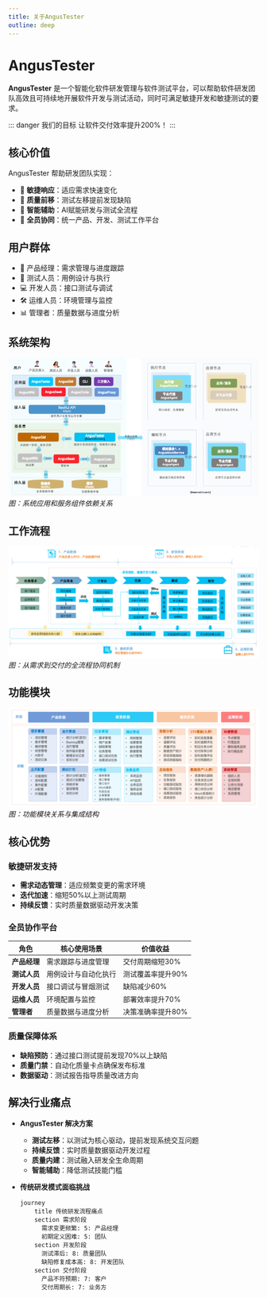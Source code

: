 ```yaml
---
title: 关于AngusTester
outline: deep
---
```


# AngusTester

**AngusTester** 是一个智能化软件研发管理与软件测试平台，可以帮助软件研发团队高效且可持续地开展软件开发与测试活动，同时可满足敏捷开发和敏捷测试的要求。

::: danger <el-icon><Promotion /></el-icon> 我们的目标
让软件交付效率提升200%！
:::

## 核心价值

AngusTester 帮助研发团队实现：
- 🚀 **敏捷响应**：适应需求快速变化
- 🧪 **质量前移**：测试左移提前发现缺陷
- 🤖 **智能辅助**：AI赋能研发与测试全流程
- 👥 **全员协同**：统一产品、开发、测试工作平台

## 用户群体

- 👔 产品经理：需求管理与进度跟踪
- 🧪 测试人员：用例设计与执行
- 💻 开发人员：接口测试与调试
- 🛠️ 运维人员：环境管理与监控
- 📊 管理者：质量数据与进度分析

## 系统架构
![AngusTester-Art.png](./images/AngusTester-Art.png)
*图：系统应用和服务组件依赖关系*

## 工作流程
![AngusTester-Flow.png](./images/AngusTester-Flow.png)
*图：从需求到交付的全流程协同机制*

## 功能模块
![AngusTester-Function.png](./images/AngusTester-Function.png)
*图：功能模块关系与集成结构*

## 核心优势

### 敏捷研发支持
- **需求动态管理**：适应频繁变更的需求环境
- **迭代加速**：缩短50%以上测试周期
- **持续反馈**：实时质量数据驱动开发决策

### 全员协作平台
| 角色         | 核心使用场景               | 价值收益               |
|--------------|--------------------------|-----------------------|
| **产品经理** | 需求跟踪与进度管理         | 交付周期缩短30%        |
| **测试人员** | 用例设计与自动化执行       | 测试覆盖率提升90%      |
| **开发人员** | 接口调试与冒烟测试         | 缺陷减少60%            |
| **运维人员** | 环境配置与监控             | 部署效率提升70%        |
| **管理者**   | 质量数据与进度分析         | 决策准确率提升80%      |

### 质量保障体系
- **缺陷预防**：通过接口测试提前发现70%以上缺陷
- **质量门禁**：自动化质量卡点确保发布标准
- **数据驱动**：测试报告指导质量改进方向

## 解决行业痛点

- **AngusTester 解决方案**
  - **测试左移**：<Badge type="warning">以测试为核心驱动</Badge>，提前发现系统交互问题
  - **持续反馈**：实时质量数据驱动开发过程
  - **质量内建**：测试融入研发全生命周期
  - **智能辅助**：降低测试技能门槛

- **传统研发模式面临挑战**
    ```mermaid
    journey
        title 传统研发流程痛点
        section 需求阶段
          需求变更频繁: 5: 产品经理
          初期定义困难: 5: 团队
        section 开发阶段
          测试滞后: 8: 质量团队
          缺陷修复成本高: 8: 开发团队
        section 交付阶段
          产品不符预期: 7: 客户
          交付周期长: 7: 业务方
    ```
